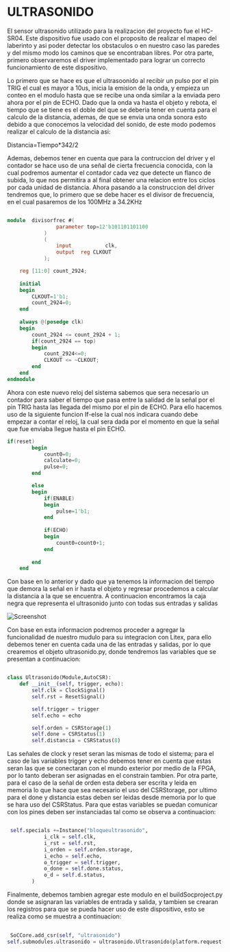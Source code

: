 # ULTRASONIDO

El sensor ultrasonido utilizado para la realizacion del proyecto fue el HC-SR04. Este dispositivo fue usado con el proposito de realizar el mapeo del laberinto y asi poder detectar los obstaculos o en nuestro caso las paredes y del mismo modo los caminos que se encontraban libres. Por otra parte, primero observaremos el driver implementado para lograr un correcto funcionamiento de este dispositivo. 

Lo primero que se hace es que el ultrasoonido al recibir un pulso por el pin TRIG el cual es mayor a 10us, inicia la emision de la onda, y empieza un conteo en el modulo hasta que se recibe una onda similar a la enviada pero ahora por el pin de ECHO. Dado que la onda va hasta el objeto y rebota, el tiempo que se tiene es el doble del que se deberia tener en cuenta para el calculo de la distancia, ademas, de que se envia una onda sonora esto debido a que conocemos la velocidad del sonido, de este modo podemos realizar el calculo de la distancia asi: 

Distancia=Tiempo*342/2

Ademas, debemos tener en cuenta que para la contruccion del driver y el contador se hace uso de una señal de cierta frecuencia conocida, con la cual podremos aumentar el contador cada vez que detecte un flanco de subida, lo que nos permitira a al final obtener una relacion entre los ciclos por cada unidad de distancia. Ahora pasando a la construccion del driver tendremos que, lo primero que se debe hacer es el divisor de frecuencia, en el cual pasaremos de los 100MHz a 34.2KHz


```verilog

module	divisorfrec	#(
				parameter top=12'b101101101100
			)
			(
				input           clk,
				output	reg	CLKOUT
			);

	reg [11:0] count_2924;
	
	initial
	begin
		CLKOUT=1'b1;
		count_2924=0;
	end
	
	always @(posedge clk) 
	begin
		count_2924 <= count_2924 + 1;
		if(count_2924 == top)
		begin
			count_2924<=0;
			CLKOUT <= ~CLKOUT;
		end
	end
endmodule

```

Ahora con este nuevo reloj del sistema sabemos que sera necesario un contador para saber el tiempo que pasa entre la salidad de la señal por el pin TRIG hasta las llegada del mismo por el pin de ECHO. Para ello hacemos uso de la siguiente funcion If-else la cual nos indicara cuando debe empezar a contar el reloj, la cual sera dada por el momento en que la señal que fue enviaba llegue hasta el pin ECHO.

``` verilog
if(reset)
		begin
			count0=0;
			calculate=0;
			pulse=0;
		end

		else
		begin
			if(ENABLE)
			begin
				pulse=1'b1;
			end
			
			if(ECHO)
			begin
				count0=count0+1;
			end
			
		end
	end

```

Con base en lo anterior y dado que ya tenemos la informacion del tiempo que demora la señal en ir hasta el objeto y regresar procedemos a calcular la distancia a la que se encuentra. A continuacion encontramos la caja negra que representa el ultrasonido junto con todas sus entradas y salidas 

![Screenshot](/Imagenes/ModuloUltrasonido.png)

Con base en esta informacion podremos proceder a agregar la funcionalidad de nuestro mudulo para su integracion con Litex, para ello debemos tener en cuenta cada una de las entradas y salidas, por lo que crearemos el objeto ultrasonido.py, donde tendremos las variables que se presentan a continuacion: 

``` python

class Ultrasonido(Module,AutoCSR):
    def __init__(self, trigger, echo):
        self.clk = ClockSignal()   
        self.rst = ResetSignal()

        self.trigger = trigger
        self.echo = echo

        self.orden = CSRStorage(1)
        self.done = CSRStatus(1)
        self.distancia = CSRStatus(8)

```

Las señales de clock y reset seran las mismas de todo el sistema; para el caso de las variables trigger y echo debemos tener en cuenta que estas seran las que se conectaran con el mundo exterior por medio de la FPGA, por lo tanto deberan ser asignadas en el constrain tambien. Por otra parte, para el caso de la señal de orden esta debera ser escrita y leida en memoria lo que hace que sea necesario el uso del CSRStorage, por ultimo para el done y distancia estas deben ser leidas desde memoria por lo que se hara uso del CSRStatus. Para que estas variables se puedan comunicar con los pines deben ser instanciadas tal como se observa a continuacion: 

``` python

 self.specials +=Instance("bloqueultrasonido",
            i_clk = self.clk,
            i_rst = self.rst,
            i_orden = self.orden.storage,
            i_echo = self.echo,
            o_trigger = self.trigger,
            o_done = self.done.status,
            o_d = self.d.status,
        )

```


Finalmente, debemos tambien agregar este modulo en el buildSocproject.py donde se asignaran las variables de entrada y salida, y tambien se crearan los registros para que se pueda hacer uso de este dispositivo, esto se realiza como se muestra a continuacion: 

``` python
 
 SoCCore.add_csr(self, "ultrasonido")
self.submodules.ultrasonido = ultrasonido.Ultrasonido(platform.request("us_trigger"), platform.request("us_echo"))

```
